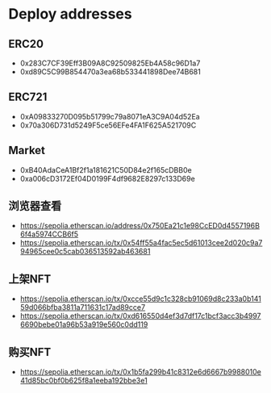 # Deploy addresses

## ERC20

- 0x283C7CF39Eff3B09A8C92509825Eb4A58c96D1a7
- 0xd89C5C99B854470a3ea68b533441898Dee74B681

## ERC721

- 0xA09833270D095b51799c79a8071eA3C9A04d52Ea
- 0x70a306D731d5249F5ce56EFe4FA1F625A521709C

## Market

- 0xB40AdaCeA1Bf2f1a181621C50D84e2f165cDBB0e
- 0xa006cD3172Ef04D0199F4df9682E8297c133D69e

## 浏览器查看

- <https://sepolia.etherscan.io/address/0x750Ea21c1e98CcED0d4557196B6f4a5974CCB6f5>
- <https://sepolia.etherscan.io/tx/0x54ff55a4fac5ec5d61013cee2d020c9a794965cee0c5cab036513592ab463681>

## 上架NFT

- <https://sepolia.etherscan.io/tx/0xcce55d9c1c328cb91069d8c233a0b14159d066bfba3811a711631c17ad89cce7>
- <https://sepolia.etherscan.io/tx/0xd616550d4ef3d7df17c1bcf3acc3b49976690bebe01a96b53a919e560c0dd119>

## 购买NFT

- <https://sepolia.etherscan.io/tx/0x1b5fa299b41c8312e6d6667b9988010e41d85bc0bf0b625f8a1eeba192bbe3e1>
